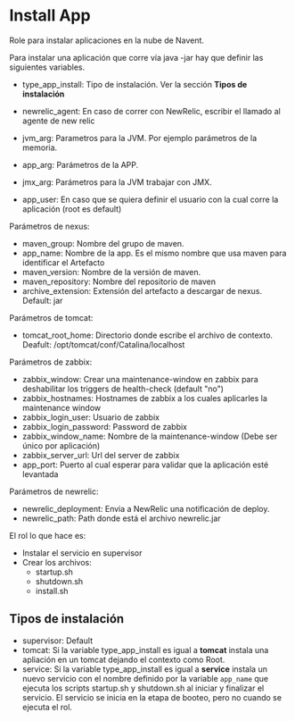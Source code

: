 Install App
=========

Role para instalar aplicaciones en la nube de Navent.

Para instalar una aplicación que corre vía java -jar hay que definir las siguientes variables.

- type_app_install: Tipo de instalación. Ver la sección **Tipos de instalación**
- newrelic_agent: En caso de correr con NewRelic, escribir el llamado al agente de new relic
 
- jvm_arg: Parametros para la JVM. Por ejemplo parámetros de la memoria.
- app_arg: Parámetros de la APP.
- jmx_arg: Parámetros para la JVM trabajar con JMX.

- app_user: En caso que se quiera definir el usuario con la cual corre la aplicación (root es default)

Parámetros de nexus:

- maven_group: Nombre del grupo de maven.
- app_name: Nombre de la app. Es el mismo nombre que usa maven para identificar el Artefacto
- maven_version: Nombre de la versión de maven.
- maven_repository: Nombre del repositorio de maven
- archive_extension: Extensión del artefacto a descargar de nexus. Default: jar

Parámetros de tomcat:

- tomcat_root_home: Directorio donde escribe el archivo de contexto. Deafult: /opt/tomcat/conf/Catalina/localhost

Parámetros de zabbix:
- zabbix_window: Crear una maintenance-window en zabbix para deshabilitar los triggers de health-check (default "no")
- zabbix_hostnames: Hostnames de zabbix a los cuales aplicarles la maintenance window
- zabbix_login_user: Usuario de zabbix
- zabbix_login_password: Password de zabbix
- zabbix_window_name: Nombre de la maintenance-window (Debe ser único por aplicación)
- zabbix_server_url: Url del server de zabbix
- app_port: Puerto al cual esperar para validar que la aplicación esté levantada

Parámetros de newrelic:
- newrelic_deployment: Envia a NewRelic una notificación de deploy.
- newrelic_path: Path donde está el archivo newrelic.jar

El rol lo que hace es:

- Instalar el servicio en supervisor
- Crear los archivos:
    - startup.sh
    - shutdown.sh
    - install.sh
    
## Tipos de instalación
 
- supervisor: Default
- tomcat: Si la variable type_app_install es igual a **tomcat** instala una apliación en un tomcat dejando el contexto como Root. 
- service: Si la variable type_app_install es igual a **service** instala un nuevo servicio con el nombre definido por la variable
    ```app_name``` que ejecuta los scripts startup.sh y shutdown.sh al iniciar y finalizar el servicio. El servicio se inicia
    en la etapa de booteo, pero no cuando se ejecuta el rol. 

